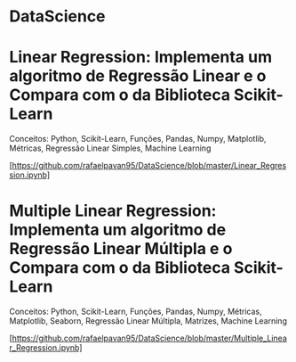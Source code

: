 # DataScience

# Linear Regression: Implementa um algoritmo de Regressão Linear e o Compara com o da Biblioteca Scikit-Learn

Conceitos: Python, Scikit-Learn, Funções, Pandas, Numpy, Matplotlib, Métricas, Regressão Linear Simples, Machine Learning

[https://github.com/rafaelpavan95/DataScience/blob/master/Linear_Regression.ipynb]

# Multiple Linear Regression: Implementa um algoritmo de Regressão Linear Múltipla e o Compara com o da Biblioteca Scikit-Learn

Conceitos: Python, Scikit-Learn, Funções, Pandas, Numpy, Métricas, Matplotlib, Seaborn, Regressão Linear Múltipla, Matrizes, Machine Learning

[https://github.com/rafaelpavan95/DataScience/blob/master/Multiple_Linear_Regression.ipynb]


